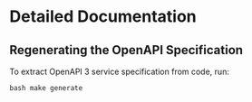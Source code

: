 # Detailed Documentation



## Regenerating the OpenAPI Specification

To extract OpenAPI 3 service specification from code, run:

```bash make generate```
